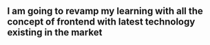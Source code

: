 ## I am going to revamp my learning with all the concept of frontend with latest technology existing in the market
